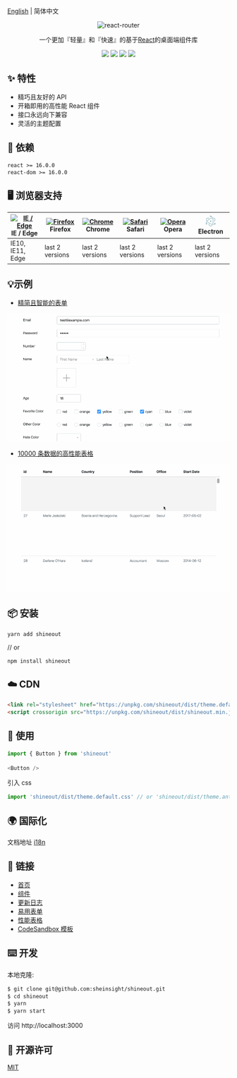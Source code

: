 [English](./README.md) | 简体中文

<p align="center">
  <img alt="react-router" src="https://user-images.githubusercontent.com/101764/44770646-44f53000-ab9b-11e8-834e-2b1394cea318.png" width="300">
</p>

<p align="center">
一个更加『轻量』和『快速』的基于<a href="https://facebook.github.io/react">React</a>的桌面端组件库
</p>

<p align="center">
  <a href="https://www.npmjs.com/package/shineout"><img src="https://img.shields.io/npm/v/shineout.svg?style=flat-square"></a>
  <a href="https://www.npmjs.com/package/shineout"><img src="https://img.shields.io/npm/dm/shineout.svg?style=flat-square"></a>
  <a href="https://david-dm.org/sheinsight/shineout"><img src="https://img.shields.io/david/sheinsight/shineout.svg?style=flat-square"></a>
  <img src="https://img.shields.io/badge/React-%3E%3D16.0.0-green.svg?style=flat-square">
</p>

## ✨ 特性

 - 精巧且友好的 API
 - 开箱即用的高性能 React 组件
 - 接口永远向下兼容
 - 灵活的主题配置

<!-- [View docs here](https://sheinsight.github.io/shineout/) -->

## 🎯 依赖

```
react >= 16.0.0
react-dom >= 16.0.0
```

## 🖥 浏览器支持

| [<img src="https://raw.githubusercontent.com/alrra/browser-logos/master/src/edge/edge_48x48.png" alt="IE / Edge" width="24px" height="24px" />](http://godban.github.io/browsers-support-badges/)</br>IE / Edge | [<img src="https://raw.githubusercontent.com/alrra/browser-logos/master/src/firefox/firefox_48x48.png" alt="Firefox" width="24px" height="24px" />](http://godban.github.io/browsers-support-badges/)</br>Firefox | [<img src="https://raw.githubusercontent.com/alrra/browser-logos/master/src/chrome/chrome_48x48.png" alt="Chrome" width="24px" height="24px" />](http://godban.github.io/browsers-support-badges/)</br>Chrome | [<img src="https://raw.githubusercontent.com/alrra/browser-logos/master/src/safari/safari_48x48.png" alt="Safari" width="24px" height="24px" />](http://godban.github.io/browsers-support-badges/)</br>Safari | [<img src="https://raw.githubusercontent.com/alrra/browser-logos/master/src/opera/opera_48x48.png" alt="Opera" width="24px" height="24px" />](http://godban.github.io/browsers-support-badges/)</br>Opera | [<img src="https://raw.githubusercontent.com/alrra/browser-logos/master/src/electron/electron_48x48.png" alt="Electron" width="24px" height="24px" />](http://godban.github.io/browsers-support-badges/)</br>Electron |
| --------- | --------- | --------- | --------- | --------- | --------- |
| IE10, IE11, Edge| last 2 versions| last 2 versions| last 2 versions| last 2 versions| last 2 versions |

## 💡示例
  - [精简且智能的表单](https://shine.wiki/1.4.x/cn/components/Form#heading-01-base)
  
   <img src="./site/images/form.gif" />

  - [ 10000 条数据的高性能表格](https://shine.wiki/1.4.x/cn/components/Table#heading-08-bigdata)
  
   <img src="./site/images/table.gif" />

## 📦 安装

```bash
yarn add shineout
```
// or
```bash
npm install shineout
```

## ☁️  CDN

```html
<link rel="stylesheet" href="https://unpkg.com/shineout/dist/theme.default.css" />
<script crossorigin src="https://unpkg.com/shineout/dist/shineout.min.js"></script>
```

## 🔨   使用

```javascript
import { Button } from 'shineout'

<Button />
```

引入 css

```javascript
import 'shineout/dist/theme.default.css' // or 'shineout/dist/theme.antd.css'
```

## 🌍  国际化

文档地址 [i18n](https://shine.wiki/1.4.x/cn/components/GetStart#heading-2-I18N)

## 🔗 链接

- [首页](http://shine.wiki/)
- [组件](https://shine.wiki/1.4.x/cn/components/GetStart)
- [更新日志](https://shine.wiki/1.4.x/cn/documentation/1.x.x)
- [易用表单](https://shine.wiki/1.4.x/cn/components/Form#heading-01-base)
- [性能表格](https://shine.wiki/1.4.x/cn/components/Table#heading-08-bigdata)
- [CodeSandbox 模板](https://codesandbox.io/s/delicate-http-y3duk)

## ⌨️ 开发

本地克隆:

```bash
$ git clone git@github.com:sheinsight/shineout.git
$ cd shineout
$ yarn
$ yarn start
```

访问 http://localhost:3000

## 📜 开源许可
[MIT](./LICENSE)